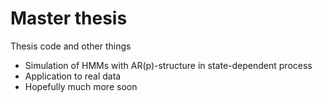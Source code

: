 # Master thesis
Thesis code and other things

- Simulation of HMMs with AR(p)-structure in state-dependent process
- Application to real data
- Hopefully much more soon
